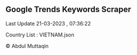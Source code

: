 

## Google Trends Keywords Scraper 
 
Last Update 21-03-2023 , 07:36:22

Country List :
VIETNAM.json



© Abdul Muttaqin 

